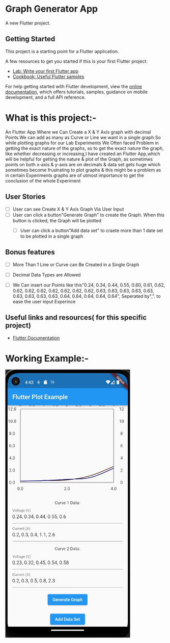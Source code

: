 # Graph Generator App 

A new Flutter project.

## Getting Started

This project is a starting point for a Flutter application.

A few resources to get you started if this is your first Flutter project:

- [Lab: Write your first Flutter app](https://docs.flutter.dev/get-started/codelab)
- [Cookbook: Useful Flutter samples](https://docs.flutter.dev/cookbook)

For help getting started with Flutter development, view the
[online documentation](https://docs.flutter.dev/), which offers tutorials,
samples, guidance on mobile development, and a full API reference.

# What is  this project:-

An  Flutter App Where we Can Create a X & Y Axis graph with decimal Points.We can add as many as Curve or Line we want in a single graph.So  while plotting graphs for  our Lab Experiments We Often faced Problem in getting the exact nature of the graphs, so to get the exact nature the graph, like whether decreasing or increasing,I have created an Flutter App,which will be helpful for getting the nature & plot of the Graph, as sometimes points on both x-axis & y-axis are on decimals & data set gets huge which sometimes become frustrating to plot graphs & this might be a problem as in certain Experiments graphs are of utmost importance to get the conclusion of the whole Experiment

## User Stories

-   [ ] User can see Create X & Y Axis Graph Via User Input
-   [ ] User can click a button"Generate Graph" to create the Graph. When this button is clicked, the Graph will be plotted
  - [ ] User can click a button"Add data set" to craete more than 1 date set  to be  plotted in a single graph


## Bonus features

-   [ ] More Than 1 Line or Curve can Be Created in a Single Graph
-   [ ] Decimal Data Types are Allowed
-   [ ] We Can insert our Points like this"0.24, 0.34, 0.44, 0.55, 0.60, 0.61, 0.62, 0.62, 0.62, 0.62, 0.62, 0.62, 0.62, 0.62, 0.63, 0.63, 0.63, 0.63, 0.63, 0.63, 0.63, 0.63, 0.63, 0.64, 0.64, 0.64, 0.64, 0.64", Seperated by",". to ease the user input Experince


## Useful links and resources( for this specific project)

-   [Flutter Documentation](<https://pub.dev/packages/fl_chart>)


# Working Example:-
<img src="./readme-img/graph-working.jpg">
